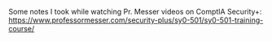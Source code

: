 Some notes I took while watching Pr. Messer videos on ComptIA Security+:
https://www.professormesser.com/security-plus/sy0-501/sy0-501-training-course/
